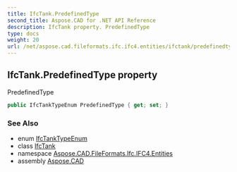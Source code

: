 ```yaml
---
title: IfcTank.PredefinedType
second_title: Aspose.CAD for .NET API Reference
description: IfcTank property. PredefinedType
type: docs
weight: 20
url: /net/aspose.cad.fileformats.ifc.ifc4.entities/ifctank/predefinedtype/
---
```

## IfcTank.PredefinedType property

PredefinedType

```csharp
public IfcTankTypeEnum PredefinedType { get; set; }
```

### See Also

* enum [IfcTankTypeEnum](../../../aspose.cad.fileformats.ifc.ifc4.types/ifctanktypeenum/)
* class [IfcTank](../)
* namespace [Aspose.CAD.FileFormats.Ifc.IFC4.Entities](../../ifctank/)
* assembly [Aspose.CAD](../../../)


